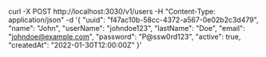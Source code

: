 curl -X POST http://localhost:3030/v1/users -H "Content-Type: application/json" -d '{
"uuid": "f47ac10b-58cc-4372-a567-0e02b2c3d479",
"name": "John",
"userName": "johndoe123",
"lastName": "Doe",
"email": "johndoe@example.com",
"password": "P@ssw0rd123",
"active": true,
"createdAt": "2022-01-30T12:00:00Z"
}'
